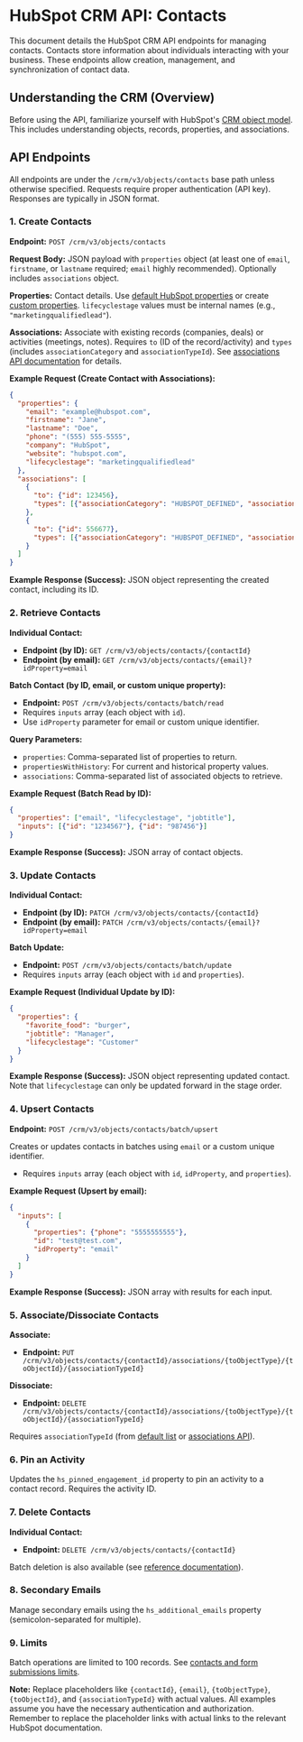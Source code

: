 # HubSpot CRM API: Contacts

This document details the HubSpot CRM API endpoints for managing contacts.  Contacts store information about individuals interacting with your business.  These endpoints allow creation, management, and synchronization of contact data.

## Understanding the CRM (Overview)

Before using the API, familiarize yourself with HubSpot's [CRM object model](LINK_TO_HUBSPOT_DOC_ON_CRM_OBJECT_MODEL). This includes understanding objects, records, properties, and associations.

## API Endpoints

All endpoints are under the `/crm/v3/objects/contacts` base path unless otherwise specified.  Requests require proper authentication (API key).  Responses are typically in JSON format.

### 1. Create Contacts

**Endpoint:** `POST /crm/v3/objects/contacts`

**Request Body:** JSON payload with `properties` object (at least one of `email`, `firstname`, or `lastname` required; `email` highly recommended).  Optionally includes `associations` object.

**Properties:**  Contact details.  Use [default HubSpot properties](LINK_TO_HUBSPOT_DOC_ON_DEFAULT_CONTACT_PROPERTIES) or create [custom properties](LINK_TO_HUBSPOT_DOC_ON_CUSTOM_CONTACT_PROPERTIES).  `lifecyclestage` values must be internal names (e.g., `"marketingqualifiedlead"`).

**Associations:**  Associate with existing records (companies, deals) or activities (meetings, notes).  Requires `to` (ID of the record/activity) and `types` (includes `associationCategory` and `associationTypeId`).  See [associations API documentation](LINK_TO_HUBSPOT_DOC_ON_ASSOCIATIONS_API) for details.

**Example Request (Create Contact with Associations):**

```json
{
  "properties": {
    "email": "example@hubspot.com",
    "firstname": "Jane",
    "lastname": "Doe",
    "phone": "(555) 555-5555",
    "company": "HubSpot",
    "website": "hubspot.com",
    "lifecyclestage": "marketingqualifiedlead"
  },
  "associations": [
    {
      "to": {"id": 123456},
      "types": [{"associationCategory": "HUBSPOT_DEFINED", "associationTypeId": 279}]
    },
    {
      "to": {"id": 556677},
      "types": [{"associationCategory": "HUBSPOT_DEFINED", "associationTypeId": 197}]
    }
  ]
}
```

**Example Response (Success):**  JSON object representing the created contact, including its ID.


### 2. Retrieve Contacts

**Individual Contact:**

* **Endpoint (by ID):** `GET /crm/v3/objects/contacts/{contactId}`
* **Endpoint (by email):** `GET /crm/v3/objects/contacts/{email}?idProperty=email`

**Batch Contact (by ID, email, or custom unique property):**

* **Endpoint:** `POST /crm/v3/objects/contacts/batch/read`
* Requires `inputs` array (each object with `id`).
* Use `idProperty` parameter for email or custom unique identifier.

**Query Parameters:**

* `properties`: Comma-separated list of properties to return.
* `propertiesWithHistory`:  For current and historical property values.
* `associations`: Comma-separated list of associated objects to retrieve.

**Example Request (Batch Read by ID):**

```json
{
  "properties": ["email", "lifecyclestage", "jobtitle"],
  "inputs": [{"id": "1234567"}, {"id": "987456"}]
}
```

**Example Response (Success):** JSON array of contact objects.


### 3. Update Contacts

**Individual Contact:**

* **Endpoint (by ID):** `PATCH /crm/v3/objects/contacts/{contactId}`
* **Endpoint (by email):** `PATCH /crm/v3/objects/contacts/{email}?idProperty=email`

**Batch Update:**

* **Endpoint:** `POST /crm/v3/objects/contacts/batch/update`
* Requires `inputs` array (each object with `id` and `properties`).

**Example Request (Individual Update by ID):**

```json
{
  "properties": {
    "favorite_food": "burger",
    "jobtitle": "Manager",
    "lifecyclestage": "Customer"
  }
}
```

**Example Response (Success):** JSON object representing updated contact.  Note that `lifecyclestage` can only be updated forward in the stage order.


### 4. Upsert Contacts

**Endpoint:** `POST /crm/v3/objects/contacts/batch/upsert`

Creates or updates contacts in batches using `email` or a custom unique identifier.

* Requires `inputs` array (each object with `id`, `idProperty`, and `properties`).

**Example Request (Upsert by email):**

```json
{
  "inputs": [
    {
      "properties": {"phone": "5555555555"},
      "id": "test@test.com",
      "idProperty": "email"
    }
  ]
}
```

**Example Response (Success):** JSON array with results for each input.


### 5. Associate/Dissociate Contacts

**Associate:**

* **Endpoint:** `PUT /crm/v3/objects/contacts/{contactId}/associations/{toObjectType}/{toObjectId}/{associationTypeId}`

**Dissociate:**

* **Endpoint:** `DELETE /crm/v3/objects/contacts/{contactId}/associations/{toObjectType}/{toObjectId}/{associationTypeId}`

Requires `associationTypeId` (from [default list](LINK_TO_DEFAULT_ASSOCIATION_TYPE_IDS) or [associations API](LINK_TO_HUBSPOT_DOC_ON_ASSOCIATIONS_API)).


### 6. Pin an Activity

Updates the `hs_pinned_engagement_id` property to pin an activity to a contact record.  Requires the activity ID.


### 7. Delete Contacts

**Individual Contact:**

* **Endpoint:** `DELETE /crm/v3/objects/contacts/{contactId}`

Batch deletion is also available (see [reference documentation](LINK_TO_BATCH_DELETE_DOC)).


### 8. Secondary Emails

Manage secondary emails using the `hs_additional_emails` property (semicolon-separated for multiple).


### 9. Limits

Batch operations are limited to 100 records.  See [contacts and form submissions limits](LINK_TO_LIMITS_DOC).


**Note:** Replace placeholders like `{contactId}`, `{email}`, `{toObjectType}`, `{toObjectId}`, and `{associationTypeId}` with actual values.  All examples assume you have the necessary authentication and authorization. Remember to replace the placeholder links with actual links to the relevant HubSpot documentation.
